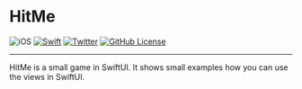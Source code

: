 # HitMe
![iOS](https://img.shields.io/badge/iOS-14-865EFC)
[![Swift](https://img.shields.io/badge/swift-5.3-orange.svg?logo=Swift&logoColor=white&style=flat)](https://github.com/apple/swift)
[![Twitter](https://img.shields.io/badge/-chrisnkrueger-08a0e9?style=flat&logo=twitter&logoColor=white&link=https://twitter.com/chrisnkrueger/)](https://twitter.com/chrisnkrueger)
[![GitHub License](https://img.shields.io/badge/license-Apache%20License%202.0-blue.svg?style=flat)](http://www.apache.org/licenses/LICENSE-2.0)
<hr>

HitMe is a small game in SwiftUI. It shows small examples how you can use the views in SwiftUI.
